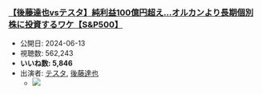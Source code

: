 ### [【後藤達也vsテスタ】純利益100億円超え…オルカンより長期個別株に投資するワケ【S&P500】](https://www.youtube.com/watch?v=EBbnketiXeE)
-   公開日: 2024-06-13
-   視聴数: 562,243
-   **いいね数: 5,846**
-   出演者: [テスタ](/rehacq_fan/people/テスタ "wikilink"), [後藤達也](/rehacq_fan/people/後藤達也 "wikilink")
    - [![](https://img.youtube.com/vi/EBbnketiXeE/hqdefault.jpg)](https://www.youtube.com/watch?v=EBbnketiXeE)
